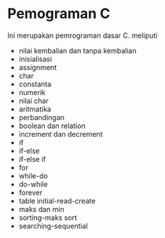 # Pemograman C

Ini merupakan pemrograman dasar C.
meliputi
- nilai kembalian dan tanpa kembalian
- inisialisasi
- assignment
- char
- constanta
- numerik
- nilai char
- aritmatika
- perbandingan
- boolean dan relation
- increment dan decrement
- if
- if-else
- if-else if
- for
- while-do
- do-while
- forever
- table initial-read-create
- maks dan min
- sorting-maks sort
- searching-sequential

